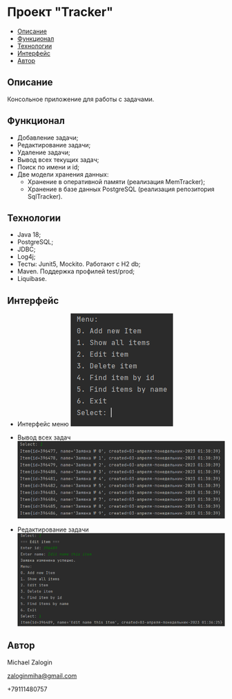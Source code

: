 
# Проект "Tracker"

* [Описание](#описание)
* [Функционал](#функционал)
* [Технологии](#технологии)
* [Интерфейс](#интерфейс)
* [Автор](#автор)

## Описание

Консольное приложение для работы с задачами.

## Функционал

* Добавление задачи;
* Редактирование задачи;
* Удаление задачи;
* Вывод всех текущих задач;
* Поиск по имени и id;
* Две модели хранения данных:
    - Хранение в оперативной памяти (реализация MemTracker);
    - Хранение в базе данных PostgreSQL (реализация репозитория SqlTracker).

## Технологии

* Java 18;
* PostgreSQL;
* JDBC;
* Log4j;
* Тесты: Junit5, Mockito. Работают c H2 db;
* Maven. Поддержка профилей test/prod;
* Liquibase.

## Интерфейс

* Интерфейс меню
  ![Screenshot](screenshots/interface.png)

* Вывод всех задач
  ![Screenshot](screenshots/showAll.png)

* Редактирование задачи
  ![Screenshot](screenshots/edit.png)

## Автор

Michael Zalogin

zaloginmiha@gmail.com

+79111480757